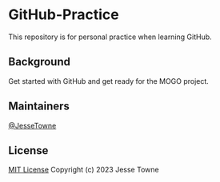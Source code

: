 # GitHub-Practice
This repository is for personal practice when learning GitHub.

## Background
Get started with GitHub and get ready for the MOGO project.

## Maintainers
[@JesseTowne](https://github.com/JesseTowne)

## License
[MIT License](https://github.com/JesseTowne/GitHub-Practice/blob/main/LICENSE) Copyright (c) 2023 Jesse Towne